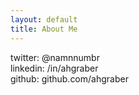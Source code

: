 ```yaml
---
layout: default
title: About Me
---
```


twitter: @namnnumbr  
linkedin: /in/ahgraber  
github: github.com/ahgraber  